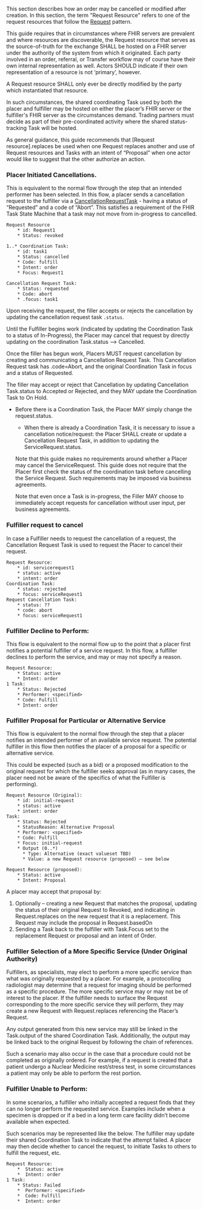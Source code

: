 This section describes how an order may be cancelled or modified after creation. In this section, the term "Request Resource" refers to one of the request resources that follow the [Request](https://www.hl7.org/fhir/workflow.html#request) pattern. 

This guide requires that in circumstances where FHIR servers are prevalent and where resources are discoverable, the Request resource that serves as the source-of-truth for the exchange SHALL be hosted on a FHIR server under the authority of the system from which it originated. Each party involved in an order, referral, or Transfer workflow may of course have their own internal representation as well. Actors SHOULD indicate if their own representation of a resource is not ‘primary’, however. 

A Request resource SHALL only ever be directly modified by the party which instantiated that resource. 

In such circumstances, the shared coordinating Task used by both the placer and fulfiller may be hosted on either the placer’s FHIR server or the fulfiller's FHIR server as the circumstances demand. Trading partners must decide as part of their pre-coordinated activity where the shared status-tracking Task will be hosted.
 
As general guidance, this guide recommends that [Request resource].replaces be used when one Request replaces another and use of Request resources and Tasks  with an intent of “Proposal” when one actor would like to suggest that the other authorize an action.


### Placer Initiated Cancellations.


This is equivalent to the normal flow through the step that an intended performer has been selected. In this flow, a placer sends a cancellation request to the fulfiller via a [CancellationRequestTask](StructureDefinition-CancellationRequestTask.html) - having a status of “Requested” and a code of “Abort”. This satisfies a requirement of the FHIR Task State Machine that a task may not move from in-progress to cancelled. 


```
Request Resource
    * id: Request1
    * Status: revoked

1..* Coordination Task:
    * id: task1
    * Status: cancelled
    * Code: fulfill
    * Intent: order
    * Focus: Request1

Cancellation Request Task:
    * Status: requested
    * Code: abort
    * .focus: task1
```


Upon receiving the request, the filler accepts or rejects the cancellation by updating the cancellation request task `.status`.  


Until the Fulfiller begins work (indicated by updating the Coordination Task to a status of In-Progress), the Placer may cancel that request by directly updating on the coordination Task.status --> Cancelled.  
 

Once the filler has begun work, Placers MUST request cancellation by creating and communicating a Cancellation Request Task. This Cancellation Request task has .code=Abort, and the original Coordination Task in focus and a status of Requested.   

The filler may accept or reject that Cancellation by updating Cancellation Task.status to Accepted or Rejected, and they MAY update the Coordination Task to On Hold.  
 
* Before there is a Coordination Task, the Placer MAY simply change the request.status.
  * When there is already a Coordination Task, it is necessary to issue a cancellation notice/request: the Placer SHALL create or update a Cancellation Request Task, in addition to updating the ServiceRequest.status. 

  Note that this guide makes no requirements around whether a Placer may cancel the ServiceRequest. This guide does not require that the Placer first check the status of the coordination task before cancelling the Service Request. Such requirements may be imposed via business agreements. 

  Note that even once a Task is in-progress, the Filler MAY choose to immediately accept requests for cancellation without user input, per business agreements.  




### Fulfiller request to cancel
In case a Fulfiller needs to request the cancellation of a request, the Cancellation Request Task is used to request the Placer to cancel their request.

```
Request Resource:
    * id: servicerequest1 
    * status: active
    * intent: order
Coordination Task:
    * status: rejected
    * focus: serviceRequest1
Request Cancellation Task:
    * status: ??
    * code: abort
    * focus: serviceRequest1

```



### Fulfiller Decline to Perform:

This flow is equivalent to the normal flow up to the point that a placer first notifies a potential fulfiller of a service request. In this flow, a fulfiller declines to perform the service, and may or may not specify a reason. 

```
Request Resource:
    * Status: active
    * Intent: order
1 Task:
    * Status: Rejected
    * Performer: <specified>
    * Code: Fulfill
    * Intent: order
```

### Fulfiller Proposal for Particular or Alternative Service

This flow is equivalent to the normal flow through the step that a placer notifies an intended performer of an available service request. The potential fulfiller in this flow then notifies the placer of a proposal for a specific or alternative service. 

This could be expected (such as a bid) or a proposed modification to the original request for which the fulfiller seeks approval (as in many cases, the placer need not be aware of the specifics of what the Fulfiller is performing).

```
Request Resource (Original):
    * id: initial-request
    * status: active
    * intent: order
Task:
    * Status: Rejected
    * StatusReason: Alternative Proposal
    * Performer: <specified>
    * Code: Fulfill
    * Focus: initial-request
    * Output (0..*)  
      * Type: Alternative (exact valueset TBD)
      * Value: a new Request resource (proposed) – see below

Request Resource (proposed):
    * Status: active
    * Intent: Proposal
```

A placer may accept that proposal by:
1. Optionally – creating a new Request that matches the proposal, updating the status of their original Request to Revoked, and indicating in Request.replaces on the new request that it is a replacement. This Request may include the proposal in Request.basedOn
2. Sending a Task back to the fulfiller with Task.Focus set to the replacement Request or proposal and an intent of Order.

### Fulfiller Selection of a More Specific Service (Under Original Authority)

Fulfillers, as specialists, may elect to perform a more specific service than what was originally requested by a placer. For example, a protocolling radiologist may determine that a request for imaging should be performed as a specific procedure. The more specific service may or may not be of interest to the placer. If the fulfiller needs to surface the Request corresponding to the more specific service they will perform, they may create a new Request with Request.replaces referencing the Placer’s Request. 

Any output generated from this new service may still be linked in the Task.output of the shared Coordination Task. Additionally, the output may be linked back to the original Request by following the chain of references.

Such a scenario may also occur in the case that a procedure could not be completed as originally ordered. For example, if a request is created that a patient undergo a Nuclear Medicine rest/stress test, in some circumstances a patient may only be able to perform the rest portion. 

### Fulfiller Unable to Perform:
In some scenarios, a fulfiller who initially accepted a request finds that they can no longer perform the requested service. Examples include when a specimen is dropped or if a bed in a long term care facility didn’t become available when expected. 

Such scenarios may be represented like the below. The fulfiller may update their shared Coordination Task to indicate that the attempt failed. A placer may then decide whether to cancel the request, to initiate Tasks to others to fulfill the request, etc.
```
Request Resource:
    *  Status: active
    *  Intent: order
1 Task:
    * Status: Failed
    *  Performer: <specified>
    *  Code: Fulfill
    *  Intent: order
```
